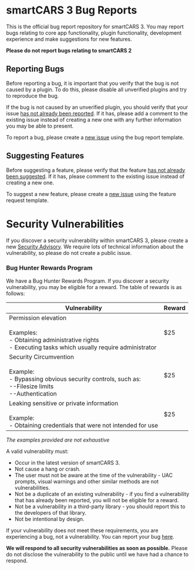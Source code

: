 # smartCARS 3 Bug Reports
This is the official bug report repository for smartCARS 3. You may report bugs relating to core app functionality, plugin functionality, development experience and make suggestions for new features.

**Please do not report bugs relating to smartCARS 2**

## Reporting Bugs
Before reporting a bug, it is important that you verify that the bug is not caused by a plugin. To do this, please disable all unverified plugins and try to reproduce the bug.

If the bug is not caused by an unverified plugin, you should verify that your issue [has not already been reported](https://github.com/invernyx/smartcars-3-bugs/issues?q=is%3Aissue+label%3Abug). If it has, please add a comment to the existing issue instead of creating a new one with any further information you may be able to present.

To report a bug, please create a [new issue](https://github.com/invernyx/smartcars-3-bugs/issues/new?assignees=&labels=&template=bug_report.md&title=%5BBUG%5D+-+) using the bug report template.

## Suggesting Features
Before suggesting a feature, please verify that the feature [has not already been suggested](https://github.com/invernyx/smartcars-3-bugs/issues?q=is%3Aissue+label%3Asuggestion). If it has, please comment to the existing issue instead of creating a new one.

To suggest a new feature, please create a [new issue](https://github.com/invernyx/smartcars-3-bugs/issues/new?assignees=&labels=suggestion&template=feature_request.md&title=%5BFEATURE%5D+-+) using the feature request template.

# Security Vulnerabilities
If you discover a security vulnerability within smartCARS 3, please create a new [Security Advisory](https://github.com/invernyx/smartcars-3-public-api/security/advisories/new). We require lots of technical information about the vulnerability, so please do not create a public issue.

### Bug Hunter Rewards Program
We have a Bug Hunter Rewards Program. If you discover a security vulnerability, you may be eligible for a reward. The table of rewards is as follows:

| **Vulnerability**                                                                                                                     | **Reward** |
|---------------------------------------------------------------------------------------------------------------------------------------|------------|
| Permission elevation<br><br>Examples:<br> - Obtaining administrative rights<br> - Executing tasks which usually require administrator | $25        |
| Security Circumvention<br><br>Example:<br> - Bypassing obvious security controls, such as:<br>--Filesize limits<br>--Authentication   | $25        |
| Leaking sensitive or private information<br><br>Example:<br> - Obtaining credentials that were not intended for use                   | $25        |
*The examples provided are not exhaustive*

A valid vulnerability must:
- Occur in the latest version of smartCARS 3.
- Not cause a hang or crash.
- The user must not be aware at the time of the vulnerability - UAC prompts, visual warnings and other similar methods are not vulnerabilities.
- Not be a duplicate of an existing vulnerability - if you find a vulnerability that has already been reported, you will not be eligible for a reward.
- Not be a vulnerability in a third-party library - you should report this to the developers of that library.
- Not be intentional by design.

If your vulnerability does not meet these requirements, you are experiencing a bug, not a vulnerability. You can report your bug [here](https://github.com/invernyx/smartcars-3-bugs/issues/new?assignees=&labels=&template=bug_report.md&title=%5BBUG%5D+-+).

**We will respond to all security vulnerabilities as soon as possible.** Please do not disclose the vulnerability to the public until we have had a chance to respond.